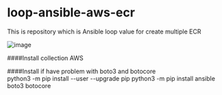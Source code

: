 # loop-ansible-aws-ecr
This is repository which is Ansible loop value for create multiple ECR


![image](https://user-images.githubusercontent.com/70093183/124305489-04237f80-db1a-11eb-82d3-c8609abb5570.png)
            

####Install collection AWS


####Install if have problem with boto3 and botocore    
python3 -m pip install --user --upgrade pip
python3 -m pip install ansible boto3 botocore

